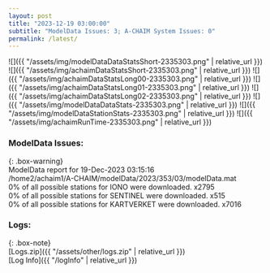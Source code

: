 ```yaml
---
layout: post
title: "2023-12-19 03:00:00"
subtitle: "ModelData Issues: 3; A-CHAIM System Issues: 0"
permalink: /latest/
---
```


![]({{ "/assets/img/modelDataDataStatsShort-2335303.png" | relative_url }})
![]({{ "/assets/img/achaimDataStatsShort-2335303.png" | relative_url }})
![]({{ "/assets/img/achaimDataStatsLong00-2335303.png" | relative_url }})
![]({{ "/assets/img/achaimDataStatsLong01-2335303.png" | relative_url }})
![]({{ "/assets/img/achaimDataStatsLong02-2335303.png" | relative_url }})
![]({{ "/assets/img/modelDataDataStats-2335303.png" | relative_url }})
![]({{ "/assets/img/modelDataStationStats-2335303.png" | relative_url }})
![]({{ "/assets/img/achaimRunTime-2335303.png" | relative_url }})


### ModelData Issues:  
  
{: .box-warning}  
 ModelData report for 19-Dec-2023 03:15:16   
 /home2/achaim1/A-CHAIM/modelData/2023/353/03/modelData.mat   
 0% of all possible stations for IONO were downloaded. x2795   
 0% of all possible stations for SENTINEL were downloaded. x515   
 0% of all possible stations for KARTVERKET were downloaded. x7016   
  


### Logs:  
  
{: .box-note}  
[Logs.zip]({{ "/assets/other/logs.zip" | relative_url }})  
[Log Info]({{ "/logInfo" | relative_url }})  
